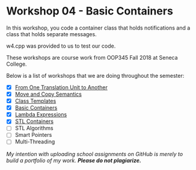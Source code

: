 # Workshop 04 - Basic Containers

In this workshop, you code a container class that holds notifications and a class that holds separate messages.

w4.cpp was provided to us to test our code.

These workshops are course work from OOP345 Fall 2018 at Seneca College. 

Below is a list of workshops that we are doing throughout the semester:
- [x] [From One Translation Unit to Another](https://github.com/Tibbs39/OOP345-workshop1)
- [x] [Move and Copy Semantics](https://github.com/Tibbs39/OOP345-workshop2)
- [x] [Class Templates](https://github.com/Tibbs39/OOP345-workshop3)
- [x] [Basic Containers](https://github.com/Tibbs39/OOP345-workshop4)
- [x] [Lambda Expressions](https://github.com/Tibbs39/OOP345-workshop5)
- [x] [STL Containers](https://github.com/Tibbs39/OOP345-workshop6)
- [ ] STL Algorithms
- [ ] Smart Pointers
- [ ] Multi-Threading

*My intention with uploading school assignments on GitHub is merely to build a portfolio of my work.* **_Please do not plagiarize._**
